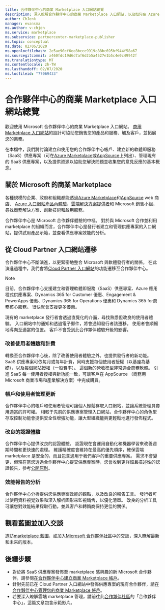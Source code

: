 ```yaml
---
title: 合作夥伴中心的商業 Marketplace 入口網站總覽
description: 深入瞭解合作夥伴中心的商業 Marketplace 入口網站，以及如何在 Azure Marketplace、AppSource 及透過雲端解決方案提供者（CSP）計畫中列出及銷售優惠。
author: ChJenk
manager: evansma
ms.author: v-chjen
ms.service: marketplace
ms.subservice: partnercenter-marketplace-publisher
ms.topic: conceptual
ms.date: 02/06/2020
ms.openlocfilehash: 2e5ae90cf6ee8bccc9919c88bc695bf944f58a67
ms.sourcegitcommit: a460fdc19d6d7af6d2b5a4527e1b5c4e0c49942f
ms.translationtype: MT
ms.contentlocale: zh-TW
ms.lasthandoff: 02/07/2020
ms.locfileid: "77069433"
---
```

# <a name="overview-of-the-commercial-marketplace-portal-in-partner-center"></a>合作夥伴中心的商業 Marketplace 入口網站總覽

歡迎使用 Microsoft 合作夥伴中心的商業 Marketplace 入口網站。 [商用 Marketplace 入口網站](https://partner.microsoft.com/dashboard/commercial-marketplace/)的設計可協助您銷售您的產品和服務、觸及客戶，並拓展您的業務。

在本檔中，我們將討論建立和使用您的合作夥伴中心帳戶、建立新的軟體即服務（SaaS）供應專案（可在[Azure Marketplace](https://azuremarketplace.microsoft.com/)或[AppSource](https://appsource.microsoft.com/)上列出）、管理現有的 SaaS 供應專案，以及提供資源以協助您解決問題並收集您的意見反應的基本概念。 

## <a name="about-microsofts-commercial-marketplace"></a>關於 Microsoft 的商業 Marketplace

各種規模的企業、政府和組織都能透過[Azure Marketplace](https://azuremarketplace.microsoft.com/)和[AppSource](https://appsource.microsoft.com/) web 商店、 [Azure 入口網站產品內體驗](https://portal.azure.com)、[雲端解決方案提供者](https://partner.microsoft.com/cloud-solution-provider)和 Microsoft 銷售小組，尋找商務解決方案、創新技術和啟用服務。 

合作夥伴中心是 Microsoft 合作夥伴體驗的中樞。 對於與 Microsoft 合作並利用 marketplace 的組織而言，合作夥伴中心是發行者建立和管理供應專案的入口網站，提供試用產品示範，並查看供應專案效能的分析。 

## <a name="migration-from-cloud-partner-portal"></a>從 Cloud Partner 入口網站遷移

合作夥伴中心不斷演進，以更緊密地整合 Microsoft 與軟體發行者的關係。 在此演進過程中，我們會將[Cloud Partner 入口網站](https://cloudpartner.azure.com/)的功能遷移至合作夥伴中心。

>[!NOTE]
>目前，合作夥伴中心支援建立和管理軟體即服務（SaaS）供應專案、Azure 應用程式供應專案、Dynamics 365 for Customer 優惠、Engagement & PowerApps 優惠、Dynamics 365 for Operations 優惠和 Dynamics 365 for商務核心服務。 很快就會支援更多優惠。

現有的 marketplace 發行者會透過直覺化的介面，尋找熟悉但改良的使用者體驗。 入口網站中的通知和透過電子郵件，將會通知發行者該遷移。 使用者會順暢地導向至適當的位置。 客戶不會受到此合作夥伴體驗升級的影響。

### <a name="improvements-on-user-experience-and-billing"></a>改善使用者體驗和計費

轉換至合作夥伴中心後，除了改善使用者體驗之外，也提供發行者的新功能。 SaaS 供應專案可依每月或每年計費，同時支援每個使用者授權（以基座為基礎），以及每個網站授權（一般費率）。 這個新的營收模型非常適合商務軟體。 引進 SaaS 每一使用者授權與新功能一致，可讓客戶在 AppSource （商務用 Microsoft 商業市場和產業解決方案）中完成購買。 

### <a name="account-and-user-management-updates"></a>帳戶和使用者管理更新

合作夥伴中心的帳戶和使用者管理可讓個人輕鬆存取入口網站，並讓系統管理員套用適當的許可權。 相較于先前的供應專案管理入口網站，合作夥伴中心的角色型存取控制功能會提供安全性增強功能，讓大型組織能夠更輕鬆地進行發佈程式。 

### <a name="improved-certification-experience"></a>改良的認證體驗

合作夥伴中心提供改良的認證體驗。 認證現在會運用自動化和機器學習來改善週期時間和更快速的處理。 維護精確度會維持在最高的優先順序，確保雲端 marketplace 是安全的，而且包含適用于我們客戶的重要供應專案。 需求不會變更，但現在當您透過合作夥伴中心提交供應專案時，您會收到更詳細且描述性的認證報告，參考[公開原則](https://docs.microsoft.com/legal/marketplace/certification-policies)。 

### <a name="analytics-for-performance-reporting"></a>效能報告的分析

合作夥伴中心分析提供您供應專案效能的觀點，以及改良的報告工具。 發行者可以使用資料視覺效果和深入解析圖形來監視銷售，以優化清單。 改良的分析工具可讓您對效能結果採取行動，並與客戶和轉銷商保持更佳的關係。 

## <a name="view-the-roadmap-and-join-the-conversation"></a>觀看藍圖並加入交談

造訪[marketplace 藍圖](https://aka.ms/publicmarketplaceroadmap)，或加入[Microsoft 合作夥伴社區](https://www.microsoftpartnercommunity.com/)中的交談，深入瞭解最新和未來的版本。 

## <a name="next-steps"></a>後續步驟

- 對於將 SaaS 供應專案發佈至 marketplace 感興趣的新 Microsoft 合作夥伴，請參閱[在合作夥伴中心建立商業 Marketplace 帳戶](./create-account.md)。
- 針對先前已在 Cloud Partner 入口網站中發佈供應專案的現有合作夥伴，請[在合作夥伴中心管理您的商業 Marketplace 帳戶](./manage-account.md)。 
- 若要深入瞭解雲端 marketplace 管理，請前往此[合作夥伴社區](https://www.microsoftpartnercommunity.com/t5/Azure-Marketplace-and-AppSource/Cloud-Marketplace-In-Partner-Center/m-p/9738#M293)的「合作夥伴中心」，這篇文章包含示範影片。
